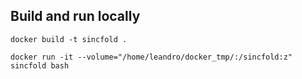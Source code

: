 ## Build and run locally

    docker build -t sincfold .

    docker run -it --volume="/home/leandro/docker_tmp/:/sincfold:z" sincfold bash